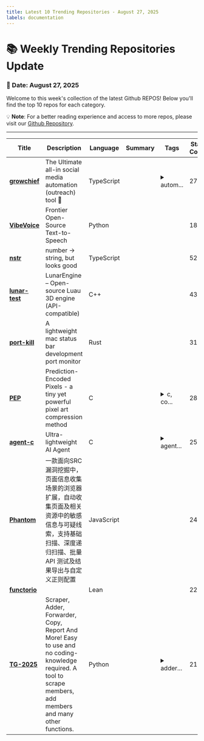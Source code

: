 ```yaml
---
title: Latest 10 Trending Repositories - August 27, 2025
labels: documentation
---
```

# 📚 Weekly Trending Repositories Update

### 📅 Date: August 27, 2025

Welcome to this week's collection of the latest Github REPOS! Below you'll find the top 10 repos for each category.

💡 **Note**: For a better reading experience and access to more repos, please visit our [Github Repository](https://github.com/marc-ko/daily-trending-repo).

---

| **Title** | **Description** | **Language** | **Summary** | **Tags** | **Stars Count** |
| --- | --- | --- | --- | --- | --- |
| **[growchief](https://github.com/growchief/growchief)** | The Ultimate all-in social media automation (outreach) tool 🤖 | TypeScript |  | <details><summary>autom...</summary><p>automation, n8n, nestjs, nodejs, outreach, social-media, temporal</p></details> | 2718 |
| **[VibeVoice](https://github.com/microsoft/VibeVoice)** | Frontier Open-Source Text-to-Speech | Python |  |  | 1837 |
| **[nstr](https://github.com/shuding/nstr)** | number → string, but looks good | TypeScript |  |  | 525 |
| **[lunar-test](https://github.com/lunarengine/lunar-test)** | LunarEngine – Open-source Luau 3D engine (API-compatible) | C++ |  |  | 434 |
| **[port-kill](https://github.com/kagehq/port-kill)** | A lightweight mac status bar development port monitor | Rust |  |  | 317 |
| **[PEP](https://github.com/ENDESGA/PEP)** | Prediction-Encoded Pixels - a tiny yet powerful pixel art compression method | C |  | <details><summary>c, co...</summary><p>c, compression, image-compression, pixel-art, single-header</p></details> | 284 |
| **[agent-c](https://github.com/bravenewxyz/agent-c)** | Ultra-lightweight AI Agent | C |  | <details><summary>agent...</summary><p>agent, ai-agent, openrouter</p></details> | 252 |
| **[Phantom](https://github.com/Team-intN18-SoybeanSeclab/Phantom)** | 一款面向SRC漏洞挖掘中，页面信息收集场景的浏览器扩展，自动收集页面及相关资源中的敏感信息与可疑线索，支持基础扫描、深度递归扫描、批量 API 测试及结果导出与自定义正则配置 | JavaScript |  |  | 248 |
| **[functorio](https://github.com/konne88/functorio)** |  | Lean |  |  | 222 |
| **[TG-2025](https://github.com/CallToSta/TG-2025)** | Scraper, Adder, Forwarder, Copy, Report And More! Easy to use and no coding-knowledge required. A tool to scrape members, add members and many other functions. | Python |  | <details><summary>adder...</summary><p>adder, hidden-members, mass-dm, members-adding-scri, members-adding-script, members-script, scraper-telegram, scraper-tools, shilling-bot, tele-marketing, tele-scraper-bot, telegarm-scrape, telegram, telegram-reporter-botss, telegram-scraper2025, telegram-username-checker, telegramadder, telegrambot, telegramgroups, telegramscraper</p></details> | 210 |

